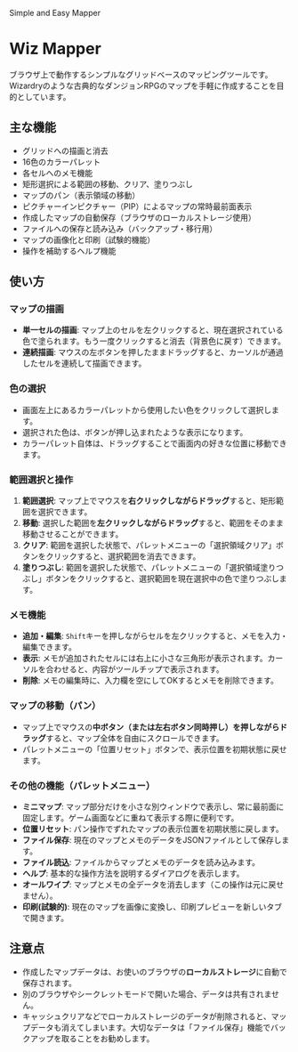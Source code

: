 Simple and Easy Mapper
# Wiz Mapper

ブラウザ上で動作するシンプルなグリッドベースのマッピングツールです。
Wizardryのような古典的なダンジョンRPGのマップを手軽に作成することを目的としています。

## 主な機能

- グリッドへの描画と消去
- 16色のカラーパレット
- 各セルへのメモ機能
- 矩形選択による範囲の移動、クリア、塗りつぶし
- マップのパン（表示領域の移動）
- ピクチャーインピクチャー（PIP）によるマップの常時最前面表示
- 作成したマップの自動保存（ブラウザのローカルストレージ使用）
- ファイルへの保存と読み込み（バックアップ・移行用）
- マップの画像化と印刷（試験的機能）
- 操作を補助するヘルプ機能

## 使い方

### マップの描画

- **単一セルの描画**: マップ上のセルを左クリックすると、現在選択されている色で塗られます。もう一度クリックすると消去（背景色に戻す）できます。
- **連続描画**: マウスの左ボタンを押したままドラッグすると、カーソルが通過したセルを連続して描画できます。

### 色の選択

- 画面左上にあるカラーパレットから使用したい色をクリックして選択します。
- 選択された色は、ボタンが押し込まれたような表示になります。
- カラーパレット自体は、ドラッグすることで画面内の好きな位置に移動できます。

### 範囲選択と操作

1. **範囲選択**: マップ上でマウスを**右クリックしながらドラッグ**すると、矩形範囲を選択できます。
2. **移動**: 選択した範囲を**左クリックしながらドラッグ**すると、範囲をそのまま移動させることができます。
3. **クリア**: 範囲を選択した状態で、パレットメニューの「選択領域クリア」ボタンをクリックすると、選択範囲を消去できます。
4. **塗りつぶし**: 範囲を選択した状態で、パレットメニューの「選択領域塗りつぶし」ボタンをクリックすると、選択範囲を現在選択中の色で塗りつぶします。

### メモ機能

- **追加・編集**: `Shift`キーを押しながらセルを左クリックすると、メモを入力・編集できます。
- **表示**: メモが追加されたセルには右上に小さな三角形が表示されます。カーソルを合わせると、内容がツールチップで表示されます。
- **削除**: メモの編集時に、入力欄を空にしてOKするとメモを削除できます。

### マップの移動（パン）

- マップ上でマウスの**中ボタン（または左右ボタン同時押し）を押しながらドラッグ**すると、マップ全体を自由にスクロールできます。
- パレットメニューの「位置リセット」ボタンで、表示位置を初期状態に戻せます。

### その他の機能（パレットメニュー）

- **ミニマップ**: マップ部分だけを小さな別ウィンドウで表示し、常に最前面に固定します。ゲーム画面などに重ねて表示する際に便利です。
- **位置リセット**: パン操作でずれたマップの表示位置を初期状態に戻します。
- **ファイル保存**: 現在のマップとメモのデータをJSONファイルとして保存します。
- **ファイル読込**: ファイルからマップとメモのデータを読み込みます。
- **ヘルプ**: 基本的な操作方法を説明するダイアログを表示します。
- **オールワイプ**: マップとメモの全データを消去します（この操作は元に戻せません）。
- **印刷(試験的)**: 現在のマップを画像に変換し、印刷プレビューを新しいタブで開きます。

## 注意点

- 作成したマップデータは、お使いのブラウザの**ローカルストレージ**に自動で保存されます。
- 別のブラウザやシークレットモードで開いた場合、データは共有されません。
- キャッシュクリアなどでローカルストレージのデータが削除されると、マップデータも消えてしまいます。大切なデータは「ファイル保存」機能でバックアップを取ることをお勧めします。

